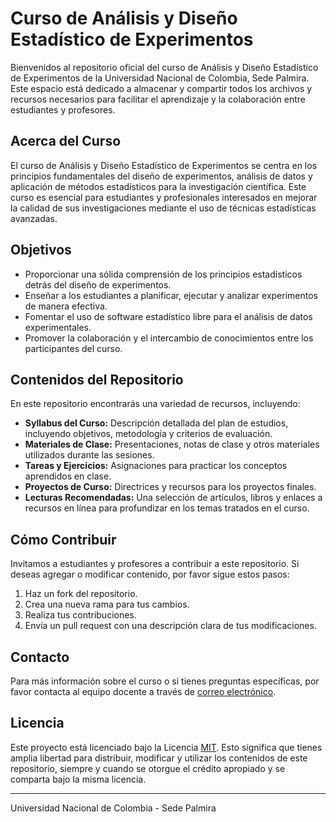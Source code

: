 # Curso de Análisis y Diseño Estadístico de Experimentos

Bienvenidos al repositorio oficial del curso de Análisis y Diseño Estadístico de Experimentos de la Universidad Nacional de Colombia, Sede Palmira. Este espacio está dedicado a almacenar y compartir todos los archivos y recursos necesarios para facilitar el aprendizaje y la colaboración entre estudiantes y profesores.

## Acerca del Curso

El curso de Análisis y Diseño Estadístico de Experimentos se centra en los principios fundamentales del diseño de experimentos, análisis de datos y aplicación de métodos estadísticos para la investigación científica. Este curso es esencial para estudiantes y profesionales interesados en mejorar la calidad de sus investigaciones mediante el uso de técnicas estadísticas avanzadas.

## Objetivos

- Proporcionar una sólida comprensión de los principios estadísticos detrás del diseño de experimentos.
- Enseñar a los estudiantes a planificar, ejecutar y analizar experimentos de manera efectiva.
- Fomentar el uso de software estadístico libre para el análisis de datos experimentales.
- Promover la colaboración y el intercambio de conocimientos entre los participantes del curso.

## Contenidos del Repositorio

En este repositorio encontrarás una variedad de recursos, incluyendo:

- **Syllabus del Curso:** Descripción detallada del plan de estudios, incluyendo objetivos, metodología y criterios de evaluación.
- **Materiales de Clase:** Presentaciones, notas de clase y otros materiales utilizados durante las sesiones.
- **Tareas y Ejercicios:** Asignaciones para practicar los conceptos aprendidos en clase.
- **Proyectos de Curso:** Directrices y recursos para los proyectos finales.
- **Lecturas Recomendadas:** Una selección de artículos, libros y enlaces a recursos en línea para profundizar en los temas tratados en el curso.

## Cómo Contribuir

Invitamos a estudiantes y profesores a contribuir a este repositorio. Si deseas agregar o modificar contenido, por favor sigue estos pasos:

1. Haz un fork del repositorio.
2. Crea una nueva rama para tus cambios.
3. Realiza tus contribuciones.
4. Envía un pull request con una descripción clara de tus modificaciones.

## Contacto

Para más información sobre el curso o si tienes preguntas específicas, por favor contacta al equipo docente a través de [correo electrónico](mailto:lfdelgadom@unal.edu.co).

## Licencia

Este proyecto está licenciado bajo la Licencia [MIT](LICENSE). Esto significa que tienes amplia libertad para distribuir, modificar y utilizar los contenidos de este repositorio, siempre y cuando se otorgue el crédito apropiado y se comparta bajo la misma licencia.

---

Universidad Nacional de Colombia - Sede Palmira
